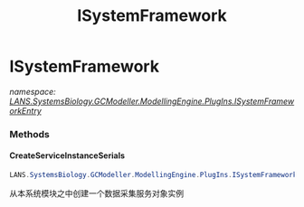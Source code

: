 ﻿---
title: ISystemFramework
---

# ISystemFramework
_namespace: [LANS.SystemsBiology.GCModeller.ModellingEngine.PlugIns.ISystemFrameworkEntry](N-LANS.SystemsBiology.GCModeller.ModellingEngine.PlugIns.ISystemFrameworkEntry.html)_





### Methods

#### CreateServiceInstanceSerials
```csharp
LANS.SystemsBiology.GCModeller.ModellingEngine.PlugIns.ISystemFrameworkEntry.ISystemFramework.CreateServiceInstanceSerials
```
从本系统模块之中创建一个数据采集服务对象实例


